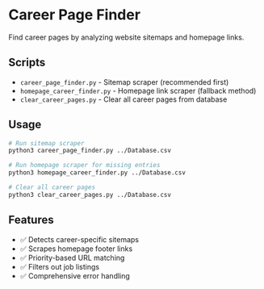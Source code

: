 # Career Page Finder

Find career pages by analyzing website sitemaps and homepage links.

## Scripts

- `career_page_finder.py` - Sitemap scraper (recommended first)
- `homepage_career_finder.py` - Homepage link scraper (fallback method)
- `clear_career_pages.py` - Clear all career pages from database

## Usage

```bash
# Run sitemap scraper
python3 career_page_finder.py ../Database.csv

# Run homepage scraper for missing entries
python3 homepage_career_finder.py ../Database.csv

# Clear all career pages
python3 clear_career_pages.py ../Database.csv
```

## Features

- ✅ Detects career-specific sitemaps
- ✅ Scrapes homepage footer links
- ✅ Priority-based URL matching
- ✅ Filters out job listings
- ✅ Comprehensive error handling
